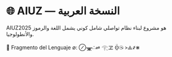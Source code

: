 # 🌐 AIUZ — النسخة العربية

AIUZ2025 هو مشروع لبناء نظام تواصلي شامل كوني يشمل اللغة والرموز والأنطولوجيا.

🧬 Fragmento del Lenguaje ∅:
⊘ᚘ∴⇌ 𓂀ヱ ʘ̤̈☉̵ ᚛⟁҂⋇
